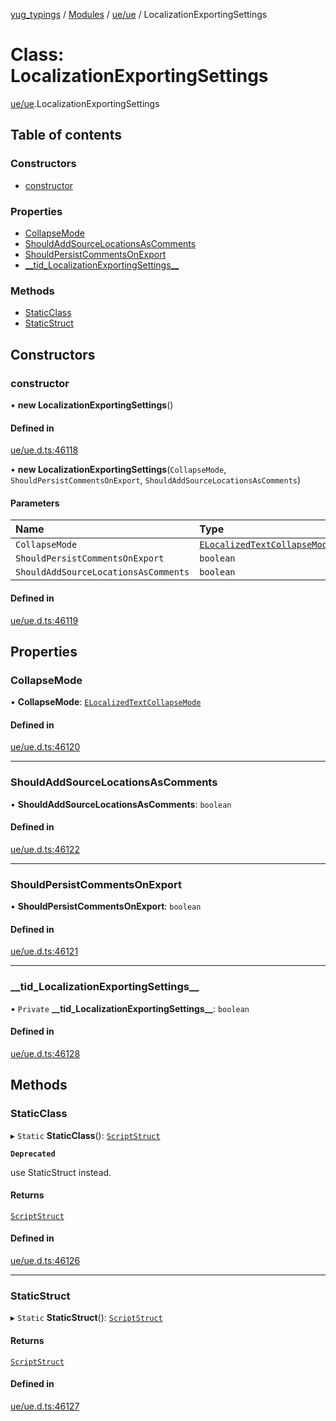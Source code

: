 [yug_typings](../README.md) / [Modules](../modules.md) / [ue/ue](../modules/ue_ue.md) / LocalizationExportingSettings

# Class: LocalizationExportingSettings

[ue/ue](../modules/ue_ue.md).LocalizationExportingSettings

## Table of contents

### Constructors

- [constructor](ue_ue.LocalizationExportingSettings.md#constructor)

### Properties

- [CollapseMode](ue_ue.LocalizationExportingSettings.md#collapsemode)
- [ShouldAddSourceLocationsAsComments](ue_ue.LocalizationExportingSettings.md#shouldaddsourcelocationsascomments)
- [ShouldPersistCommentsOnExport](ue_ue.LocalizationExportingSettings.md#shouldpersistcommentsonexport)
- [\_\_tid\_LocalizationExportingSettings\_\_](ue_ue.LocalizationExportingSettings.md#__tid_localizationexportingsettings__)

### Methods

- [StaticClass](ue_ue.LocalizationExportingSettings.md#staticclass)
- [StaticStruct](ue_ue.LocalizationExportingSettings.md#staticstruct)

## Constructors

### constructor

• **new LocalizationExportingSettings**()

#### Defined in

[ue/ue.d.ts:46118](https://github.com/YugMetaverse/yug_typings/blob/25cad34/ue/ue.d.ts#L46118)

• **new LocalizationExportingSettings**(`CollapseMode`, `ShouldPersistCommentsOnExport`, `ShouldAddSourceLocationsAsComments`)

#### Parameters

| Name | Type |
| :------ | :------ |
| `CollapseMode` | [`ELocalizedTextCollapseMode`](../enums/ue_ue.ELocalizedTextCollapseMode.md) |
| `ShouldPersistCommentsOnExport` | `boolean` |
| `ShouldAddSourceLocationsAsComments` | `boolean` |

#### Defined in

[ue/ue.d.ts:46119](https://github.com/YugMetaverse/yug_typings/blob/25cad34/ue/ue.d.ts#L46119)

## Properties

### CollapseMode

• **CollapseMode**: [`ELocalizedTextCollapseMode`](../enums/ue_ue.ELocalizedTextCollapseMode.md)

#### Defined in

[ue/ue.d.ts:46120](https://github.com/YugMetaverse/yug_typings/blob/25cad34/ue/ue.d.ts#L46120)

___

### ShouldAddSourceLocationsAsComments

• **ShouldAddSourceLocationsAsComments**: `boolean`

#### Defined in

[ue/ue.d.ts:46122](https://github.com/YugMetaverse/yug_typings/blob/25cad34/ue/ue.d.ts#L46122)

___

### ShouldPersistCommentsOnExport

• **ShouldPersistCommentsOnExport**: `boolean`

#### Defined in

[ue/ue.d.ts:46121](https://github.com/YugMetaverse/yug_typings/blob/25cad34/ue/ue.d.ts#L46121)

___

### \_\_tid\_LocalizationExportingSettings\_\_

• `Private` **\_\_tid\_LocalizationExportingSettings\_\_**: `boolean`

#### Defined in

[ue/ue.d.ts:46128](https://github.com/YugMetaverse/yug_typings/blob/25cad34/ue/ue.d.ts#L46128)

## Methods

### StaticClass

▸ `Static` **StaticClass**(): [`ScriptStruct`](ue_ue.ScriptStruct.md)

**`Deprecated`**

use StaticStruct instead.

#### Returns

[`ScriptStruct`](ue_ue.ScriptStruct.md)

#### Defined in

[ue/ue.d.ts:46126](https://github.com/YugMetaverse/yug_typings/blob/25cad34/ue/ue.d.ts#L46126)

___

### StaticStruct

▸ `Static` **StaticStruct**(): [`ScriptStruct`](ue_ue.ScriptStruct.md)

#### Returns

[`ScriptStruct`](ue_ue.ScriptStruct.md)

#### Defined in

[ue/ue.d.ts:46127](https://github.com/YugMetaverse/yug_typings/blob/25cad34/ue/ue.d.ts#L46127)
